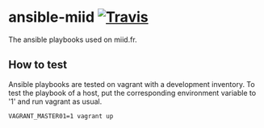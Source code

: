 # ansible-miid [![Travis][travis-img]][travis-url]
The ansible playbooks used on miid.fr.

## How to test

Ansible playbooks are tested on vagrant with a development inventory.
To test the playbook of a host, put the corresponding environment variable to
'1' and run vagrant as usual.

```shell
VAGRANT_MASTER01=1 vagrant up
```

[travis-img]: https://travis-ci.org/Damoun/ansible-miid.svg
[travis-url]: https://travis-ci.org/Damoun/ansible-miid/
